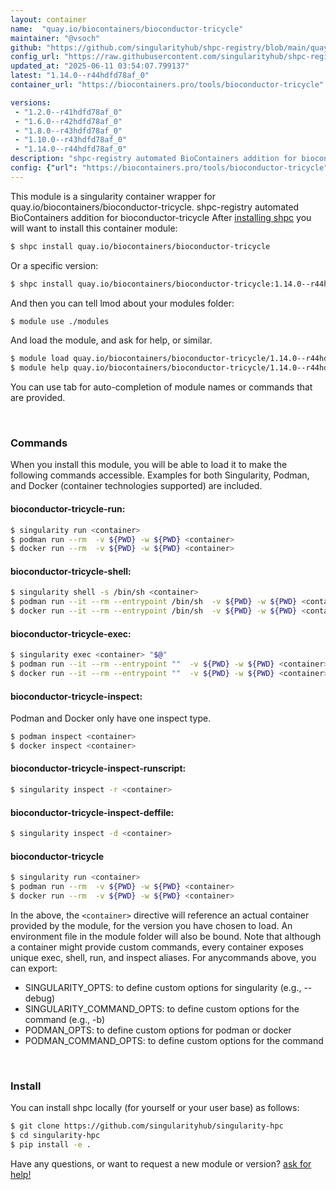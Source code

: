 ```yaml
---
layout: container
name:  "quay.io/biocontainers/bioconductor-tricycle"
maintainer: "@vsoch"
github: "https://github.com/singularityhub/shpc-registry/blob/main/quay.io/biocontainers/bioconductor-tricycle/container.yaml"
config_url: "https://raw.githubusercontent.com/singularityhub/shpc-registry/main/quay.io/biocontainers/bioconductor-tricycle/container.yaml"
updated_at: "2025-06-11 03:54:07.799137"
latest: "1.14.0--r44hdfd78af_0"
container_url: "https://biocontainers.pro/tools/bioconductor-tricycle"

versions:
 - "1.2.0--r41hdfd78af_0"
 - "1.6.0--r42hdfd78af_0"
 - "1.8.0--r43hdfd78af_0"
 - "1.10.0--r43hdfd78af_0"
 - "1.14.0--r44hdfd78af_0"
description: "shpc-registry automated BioContainers addition for bioconductor-tricycle"
config: {"url": "https://biocontainers.pro/tools/bioconductor-tricycle", "maintainer": "@vsoch", "description": "shpc-registry automated BioContainers addition for bioconductor-tricycle", "latest": {"1.14.0--r44hdfd78af_0": "sha256:a4e5e4c7fc4d770b44c091cabd3e95ae3d86f639177dc562ba834fd003870633"}, "tags": {"1.2.0--r41hdfd78af_0": "sha256:d9c1dfbd26233cac9a36d1465e4deda7e1f0f4542130347cb74cc2a469d4b336", "1.6.0--r42hdfd78af_0": "sha256:0579e71acae079f25e69d724b130e9de75285d83827158f74a74a4d793c1389c", "1.8.0--r43hdfd78af_0": "sha256:41873dc934bf14659dd0057dfbae8c4a9a60c55df7b6323a5f591f4133e6a14c", "1.10.0--r43hdfd78af_0": "sha256:44b862cbb41febeb1073cde994b43bf6fb86b035d02ec76523c3f6ce0e6fd7f0", "1.14.0--r44hdfd78af_0": "sha256:a4e5e4c7fc4d770b44c091cabd3e95ae3d86f639177dc562ba834fd003870633"}, "docker": "quay.io/biocontainers/bioconductor-tricycle"}
---
```


This module is a singularity container wrapper for quay.io/biocontainers/bioconductor-tricycle.
shpc-registry automated BioContainers addition for bioconductor-tricycle
After [installing shpc](#install) you will want to install this container module:


```bash
$ shpc install quay.io/biocontainers/bioconductor-tricycle
```

Or a specific version:

```bash
$ shpc install quay.io/biocontainers/bioconductor-tricycle:1.14.0--r44hdfd78af_0
```

And then you can tell lmod about your modules folder:

```bash
$ module use ./modules
```

And load the module, and ask for help, or similar.

```bash
$ module load quay.io/biocontainers/bioconductor-tricycle/1.14.0--r44hdfd78af_0
$ module help quay.io/biocontainers/bioconductor-tricycle/1.14.0--r44hdfd78af_0
```

You can use tab for auto-completion of module names or commands that are provided.

<br>

### Commands

When you install this module, you will be able to load it to make the following commands accessible.
Examples for both Singularity, Podman, and Docker (container technologies supported) are included.

#### bioconductor-tricycle-run:

```bash
$ singularity run <container>
$ podman run --rm  -v ${PWD} -w ${PWD} <container>
$ docker run --rm  -v ${PWD} -w ${PWD} <container>
```

#### bioconductor-tricycle-shell:

```bash
$ singularity shell -s /bin/sh <container>
$ podman run --it --rm --entrypoint /bin/sh  -v ${PWD} -w ${PWD} <container>
$ docker run --it --rm --entrypoint /bin/sh  -v ${PWD} -w ${PWD} <container>
```

#### bioconductor-tricycle-exec:

```bash
$ singularity exec <container> "$@"
$ podman run --it --rm --entrypoint ""  -v ${PWD} -w ${PWD} <container> "$@"
$ docker run --it --rm --entrypoint ""  -v ${PWD} -w ${PWD} <container> "$@"
```

#### bioconductor-tricycle-inspect:

Podman and Docker only have one inspect type.

```bash
$ podman inspect <container>
$ docker inspect <container>
```

#### bioconductor-tricycle-inspect-runscript:

```bash
$ singularity inspect -r <container>
```

#### bioconductor-tricycle-inspect-deffile:

```bash
$ singularity inspect -d <container>
```



#### bioconductor-tricycle

```bash
$ singularity run <container>
$ podman run --rm  -v ${PWD} -w ${PWD} <container>
$ docker run --rm  -v ${PWD} -w ${PWD} <container>
```


In the above, the `<container>` directive will reference an actual container provided
by the module, for the version you have chosen to load. An environment file in the
module folder will also be bound. Note that although a container
might provide custom commands, every container exposes unique exec, shell, run, and
inspect aliases. For anycommands above, you can export:

 - SINGULARITY_OPTS: to define custom options for singularity (e.g., --debug)
 - SINGULARITY_COMMAND_OPTS: to define custom options for the command (e.g., -b)
 - PODMAN_OPTS: to define custom options for podman or docker
 - PODMAN_COMMAND_OPTS: to define custom options for the command

<br>

### Install

You can install shpc locally (for yourself or your user base) as follows:

```bash
$ git clone https://github.com/singularityhub/singularity-hpc
$ cd singularity-hpc
$ pip install -e .
```

Have any questions, or want to request a new module or version? [ask for help!](https://github.com/singularityhub/singularity-hpc/issues)